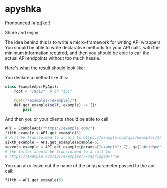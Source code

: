 # apyshka
Pronounced [ə'pɪʃkɑ:]

Share and enjoy

The idea behind this is to write a micro-framework for writing API wrappers.
You should be able to write declarative methods for your API calls, with the
minimum information required, and then you should be able to call the actual
API endpoints without too much hassle.

Here's what the result should look like:

You declare a method like this:
```python
class ExampleApi(MyApi):
    root = "/api/"  # or "api"

    @get("/examples/{example}/")
    def get_example(self, example) -> {}:
        pass
```

And then you or your clients should be able to call
```python
API = ExampleApi("https://example.com/")
fifth_example = API.get_example(5)
# Will be transformed to a call to https://example.com/api/examples/5/
sixth_example = API.get_example(example=6)
seventh_example = API.get_example(params={"example": 7}, q={"abridged": True}
# the latter should be transformed to a call to
# https://example.com/api/examples/7/?abridged=True
```
You can alxo leave out the name of the only parameter passed to the api call:
```python
fifth = API.get_example(5)
```
